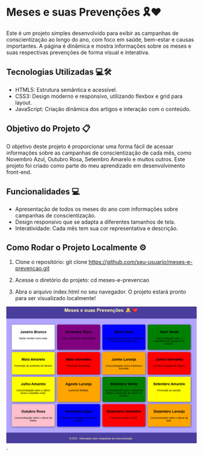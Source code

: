 # Meses e suas Prevenções 🎗️❤️

Este é um projeto simples desenvolvido para exibir as campanhas de conscientização ao longo do ano, com foco em saúde, bem-estar e causas importantes. A página é dinâmica e mostra informações sobre os meses e suas respectivas prevenções de forma visual e interativa.

## Tecnologias Utilizadas 💻🛠️

- HTML5: Estrutura semântica e acessível.
- CSS3: Design moderno e responsivo, utilizando flexbox e grid para layout.
- JavaScript: Criação dinâmica dos artigos e interação com o conteúdo.

## Objetivo do Projeto 📋

O objetivo deste projeto é proporcionar uma forma fácil de acessar informações sobre as campanhas de conscientização de cada mês, como Novembro Azul, Outubro Rosa, Setembro Amarelo e muitos outros. Este projeto foi criado como parte do meu aprendizado em desenvolvimento front-end.

## Funcionalidades 💻

- Apresentação de todos os meses do ano com informações sobre campanhas de conscientização.
- Design responsivo que se adapta a diferentes tamanhos de tela.
- Interatividade: Cada mês tem sua cor representativa e descrição.

## Como Rodar o Projeto Localmente ⚙️

1. Clone o repositório:
   git clone https://github.com/seu-usuario/meses-e-prevencao.git

2. Acesse o diretório do projeto:
   cd meses-e-prevencao

3. Abra o arquivo index.html no seu navegador.
   O projeto estará pronto para ser visualizado localmente!

![Print da tela do projeto.](img/print-do-site.png).
